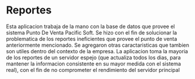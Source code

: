 # Reportes

Esta aplicacion trabaja de la mano con la base de datos que provee el sistema Punto De Venta Pacific Soft.
Se hizo con el fin de solucionar la problematica de los reportes ineficientes que provee el punto de venta anteriormente mencionado.
Se agregaron otras caractaristicas que tambien son utiles dentro del contexto de la empresa.
La aplicacion toma la mayoria de los reportes de un servidor espejo (que actualiza todos los dias, para mantener la informacion consistente en su mayor medida con el sistema real), con el fin de no comprometer el rendimiento del servidor principal
